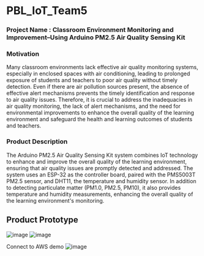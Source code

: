 # PBL_IoT_Team5

### Project Name : Classroom Environment Monitoring and Improvement–Using Arduino PM2.5 Air Quality Sensing Kit

### Motivation 
Many classroom environments lack effective air quality monitoring systems, especially in enclosed spaces with air conditioning, leading to prolonged exposure of students and teachers to poor air quality without timely detection. 
Even if there are air pollution sources present, the absence of effective alert mechanisms prevents the timely identification and response to air quality issues.
Therefore, it is crucial to address the inadequacies in air quality monitoring, the lack of alert mechanisms, and the need for environmental improvements to enhance the overall quality of the learning environment and safeguard the health and learning outcomes of students and teachers.

### Product Description 
The Arduino PM2.5 Air Quality Sensing Kit system combines IoT technology to enhance and improve the overall quality of the learning environment, ensuring that air quality issues are promptly detected and addressed.
The system uses an ESP-32 as the controller board, paired with the PMS5003T PM2.5 sensor, and DHT11, the temperature and humidity sensor. 
In addition to detecting particulate matter (PM1.0, PM2.5, PM10), it also provides temperature and humidity measurements, enhancing the overall quality of the learning environment's monitoring.
## Product Prototype
![image](https://github.com/10410Dodo/PBL_IoT_Team5/assets/101381549/8a9884fe-dcbd-4ee0-a9aa-bb753efc2547)
![image](https://github.com/10410Dodo/PBL_IoT_Team5/assets/101381549/c4f4965b-0831-4441-b705-ae1b21ebf447)

Connect to AWS demo
![image](https://github.com/10410Dodo/PBL_IoT_Team5/assets/101381549/0b1e6fb5-dfef-4a05-b59a-d97bc81ede33)


